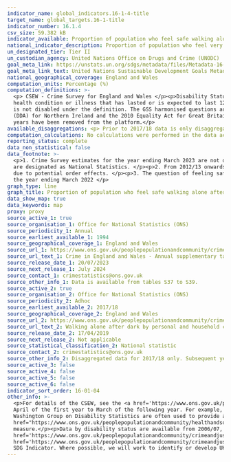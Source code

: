 ```yaml
---
indicator_name: global_indicators.16-1-4-title
target_name: global_targets.16-1-title
indicator_number: 16.1.4
csv_size: 59.382 kB
indicator_available: Proportion of population who feel safe walking alone after dark
national_indicator_description: Proportion of population who feel very or fairly safe walking alone after dark
un_designated_tier: Tier II
un_custodian_agency: United Nations Office on Drugs and Crime (UNODC)
goal_meta_link: https://unstats.un.org/sdgs/metadata/files/Metadata-16-01-04.pdf
goal_meta_link_text: United Nations Sustainable Development Goals Metadata (PDF 213 KB)
national_geographical_coverage: England and Wales
computation_units: Percentage (%)
computation_definitions: >-
  <p> CSEW - Crime Survey for England and Wales </p><p>Disability Status - The <a href="https://gss.civilservice.gov.uk/policy-store/measuring-disability-for-the-equality-act-2010/">(GSS) harmonised "core" definition</a> identifies a person as disabled if they have a physical or mental
  health condition or illness that has lasted or is expected to last 12 months or more. It must reduce their ability to carry-out day-to-day activities. It is important to note that a person who has a long-term illness that does not reduce their ability to carry-out day-to-day activities
  is not disabled under the definition. The GSS harmonised questions are asked of the respondent in the survey, meaning that disability status is self-reported. The GSS definition is designed to reflect the definitions that appear in legal terms in the Disability Discrimination Act 1995
  (DDA) for Northern Ireland and the 2010 Equality Act for Great Britain.</p><p>The income definition used is based on the National Statistics harmonised classification. As the income bandings are slightly different, data are not comparable to previous years therefore figures for previous
  years have been removed from the platform.</p>
available_disaggregations: <p> Prior to 2017/18 data is only disaggregated by sex.</p><p> Household income data is only available since 2019/20. </p><p> Urban or rural, highest qualification, and sexual orientation are only available for 2022/23.</p><p> Data for some socio-economic breakdowns are unavailable due to small sample sizes.</p>
computation_calculations: No calculations were performed in the data acquisition of this indicator as appropriate data was readily available in the final format specified by this indicator.
reporting_status: complete
data_non_statistical: false
data_footnote: >-
  <p>1. Crime Survey estimates for the year ending March 2023 are not designated as National Statistics. Caution should be taken when using these data because of the potential impact of lower response rates on data quality. Estimates for the year ending March 2020, and all previous years,
  are designated as National Statistics. </p><p>2. From 2012/13 onwards the question of feeling safe when walking alone after dark was only asked of a quarter of the sample. Questionnaire changes in 2012/13 may mean that estimates prior to this date are not comparable with subsequent years
  due to potential order effects. </p><p>3. The question of feeling safe walking alone after dark was not asked in the 2016/17 questionnaire. </p><p>4. Due to the suspension of the CSEW during the Coronavirus (COVID-19) pandemic, data are not available for the year ending March 2021 and
  the year ending March 2022 </p>
graph_type: line
graph_title: Proportion of population who feel safe walking alone after dark
data_show_map: true
data_keywords: map
proxy: proxy
source_active_1: true
source_organisation_1: Office for National Statistics (ONS)
source_periodicity_1: Annual
source_earliest_available_1: 1994
source_geographical_coverage_1: England and Wales
source_url_1: https://www.ons.gov.uk/peoplepopulationandcommunity/crimeandjustice/datasets/crimeinenglandandwalesannualsupplementarytables
source_url_text_1: Crime in England and Wales - Annual supplementary tables
source_release_date_1: 20/07/2023
source_next_release_1: July 2024
source_contact_1: crimestatistics@ons.gov.uk
source_other_info_1: Data is available from tables S37 to S39.
source_active_2: true
source_organisation_2: Office for National Statistics (ONS)
source_periodicity_2: Adhoc
source_earliest_available_2: 2017/18
source_geographical_coverage_2: England and Wales
source_url_2: https://www.ons.gov.uk/peoplepopulationandcommunity/crimeandjustice/adhocs/009871percentageofadultswhofeltveryorfairlysafewhenwalkingaloneinthedarkbypersonalandhouseholdcharacteristicsyearendingmarch2018csew
source_url_text_2: Walking alone after dark by personal and household characteristics
source_release_date_2: 17/04/2019
source_next_release_2: Not applicable
source_statistical_classification_2: National statistic
source_contact_2: crimestatistics@ons.gov.uk
source_other_info_2: Disaggregated data for 2017/18 only. Subsequent years available from Source 1.
source_active_3: false
source_active_4: false
source_active_5: false
source_active_6: false
indicator_sort_order: 16-01-04
other_info: >-
  <p>For details of the CSEW, see the <a href='https://www.ons.gov.uk/peoplepopulationandcommunity/crimeandjustice/methodologies/crimeandjusticemethodology'>user guide to crime statistics for England and Wales.</a></p><p>The year format refers to the two years covered by the data, from
  April of the first year to March of the following year. For example, 2022/230 covers the period of April 2022 to March 2023.</p><p>For further information on the quality of the estimates please refer to the source data which provides the unweighted base sizes of the samples.</p><p>The
  Washington Group on Disability Statistics are often used to provide a cross-nationally comparable population-based measures of disability. Please see the article <a
  href="https://www.ons.gov.uk/peoplepopulationandcommunity/healthandsocialcare/disability/articles/measuringdisabilitycomparingapproaches/2019-08-06">Measuring disability - comparing approaches</a> for a comparison between the GSS Harmonised measure (used here) and the Washington Group
  measure.</p><p>Data by disability status are available from 2006/07, however this is based on detailed breakdowns and does not align to the core definition under the 2010 Equality Act. This data are available in the <a
  href='https://www.ons.gov.uk/peoplepopulationandcommunity/crimeandjustice/adhocs/009871percentageofadultswhofeltveryorfairlysafewhenwalkingaloneinthedarkbypersonalandhouseholdcharacteristicsyearendingmarch2018csew'>2017/18 dataset</a> and <a
  href='https://www.ons.gov.uk/peoplepopulationandcommunity/crimeandjustice/adhocs/008580confidenceintervalsaroundcsewestimatesoftheproportionofpeoplewhofeelveryfairlysafewalkingaloneafterdark'>2006/07 to 2016/17 dataset.</a></p> This indicator is being used as an approximation of the UN
  SDG Indicator. Where possible, we will work to identify or develop UK data to meet the global indicator specification. This indicator has been identified in collaboration with topic experts.
---
```

